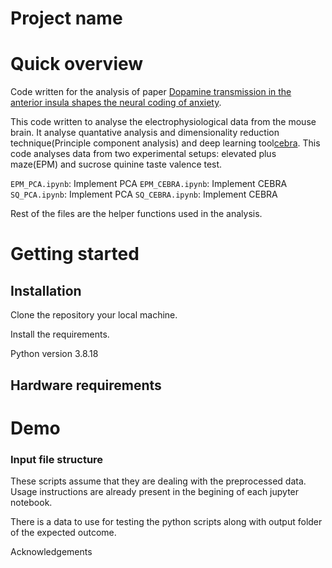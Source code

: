 # Project name

# Quick overview

Code written for the analysis of paper  [Dopamine transmission in the anterior insula shapes the neural coding of anxiety](https://www.biorxiv.org/content/10.1101/2024.10.25.620186v1).

This code written to analyse the electrophysiological data from the mouse brain. It analyse quantative analysis and dimensionality reduction technique(Principle component analysis) and deep learning tool[cebra](https://cebra.ai/docs/index.html). This code analyses data from two experimental setups: elevated plus maze(EPM) and sucrose quinine taste valence test.  

`EPM_PCA.ipynb`: Implement PCA 
`EPM_CEBRA.ipynb`: Implement CEBRA 
`SQ_PCA.ipynb`: Implement PCA 
`SQ_CEBRA.ipynb`: Implement CEBRA

Rest of the files are the helper functions used in the analysis.

# Getting started 

## Installation 

Clone the repository your local machine. 

Install the requirements.

Python version 3.8.18

## Hardware requirements 

# Demo 

### Input file structure 

These scripts assume that they are dealing with the preprocessed data. Usage instructions are already present in the begining of each jupyter notebook.

There is a data to use for testing the python scripts along with output folder of the expected outcome. 


Acknowledgements
